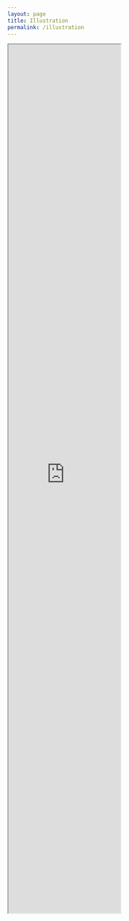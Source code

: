 ```yaml
---
layout: page
title: Illustration
permalink: /illustration
---
```

<iframe height="50%", width="50%" src="https://lwflouisa.github.io/Portfolio/Gallery/index.html">

